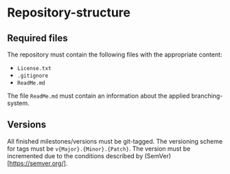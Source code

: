 # Repository-structure

## Required files

The repository must contain the following files with the appropriate content:

- `License.txt`
- `.gitignore`
- `ReadMe.md`

The file `ReadMe.md` must contain an information about the applied branching-system.

## Versions

All finished milestones/versions must be git-tagged.
The versioning scheme for tags must be `v{Major}.{Minor}.{Patch}`.
The version must be incremented due to the conditions described by (SemVer)[https://semver.org/].
